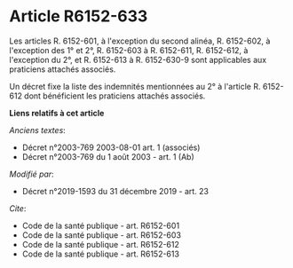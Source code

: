 # Article R6152-633

Les articles R. 6152-601, à l'exception du second alinéa, R. 6152-602, à l'exception des 1° et 2°, R. 6152-603 à R. 6152-611,
R. 6152-612, à l'exception du 2°, et R. 6152-613     à R. 6152-630-9 sont applicables aux praticiens attachés associés. 

Un décret fixe la liste des indemnités mentionnées au 2° à l'article R. 6152-612 dont bénéficient les praticiens attachés
associés.

**Liens relatifs à cet article**

_Anciens textes_:

  - Décret n°2003-769 2003-08-01 art. 1 (associés)
  - Décret n°2003-769 du 1 août 2003 - art. 1 (Ab)

_Modifié par_:

  - Décret n°2019-1593 du 31 décembre 2019 - art. 23

_Cite_:

  - Code de la santé publique - art. R6152-601
  - Code de la santé publique - art. R6152-603
  - Code de la santé publique - art. R6152-612
  - Code de la santé publique - art. R6152-613
